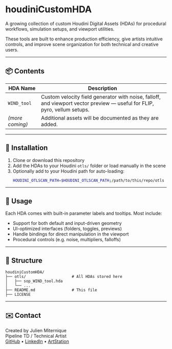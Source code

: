 # houdiniCustomHDA

A growing collection of custom Houdini Digital Assets (HDAs) for procedural workflows, simulation setups, and viewport utilities.

These tools are built to enhance production efficiency, give artists intuitive controls, and improve scene organization for both technical and creative users.

---

## 📦 Contents

| HDA Name         | Description                                               |
|------------------|-----------------------------------------------------------|
| `WIND_tool`      | Custom velocity field generator with noise, falloff, and viewport vector preview — useful for FLIP, pyro, vellum setups. |
| *(more coming)*  | Additional assets will be documented as they are added.   |

---

## 🔧 Installation

1. Clone or download this repository  
2. Add the HDAs to your Houdini `otls/` folder or load manually in the scene
3. Optionally add to your Houdini path for auto-loading:
   ```bash
   HOUDINI_OTLSCAN_PATH=$HOUDINI_OTLSCAN_PATH;/path/to/this/repo/otls
   ```

---

## 🧰 Usage

Each HDA comes with built-in parameter labels and tooltips. Most include:

- Support for both default and input-driven geometry
- UI-optimized interfaces (folders, toggles, previews)
- Handle bindings for direct manipulation in the viewport
- Procedural controls (e.g. noise, multipliers, falloffs)

---

## 📁 Structure

```
houdiniCustomHDA/
├── otls/                    # All HDAs stored here
│   ├── sop_WIND_tool.hda
│   └── ...
├── README.md                # This file
├── LICENSE
```

---

## ✉️ Contact

Created by Julien Miternique  
Pipeline TD / Technical Artist  
[GitHub](https://github.com/JsonDoe) • [LinkedIn](https://www.linkedin.com/) • [ArtStation](https://www.artstation.com/)
